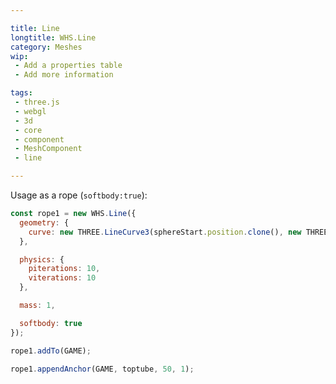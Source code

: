 ```yaml
---

title: Line
longtitle: WHS.Line
category: Meshes
wip: 
 - Add a properties table
 - Add more information

tags:
 - three.js
 - webgl
 - 3d
 - core
 - component
 - MeshComponent
 - line

---
```


Usage as a rope (`softbody:true`):

```javascript
const rope1 = new WHS.Line({
  geometry: {
    curve: new THREE.LineCurve3(sphereStart.position.clone(), new THREE.Vector3(10, 30, 0))
  },

  physics: {
    piterations: 10,
    viterations: 10
  },

  mass: 1,

  softbody: true
});

rope1.addTo(GAME);

rope1.appendAnchor(GAME, toptube, 50, 1);
```
